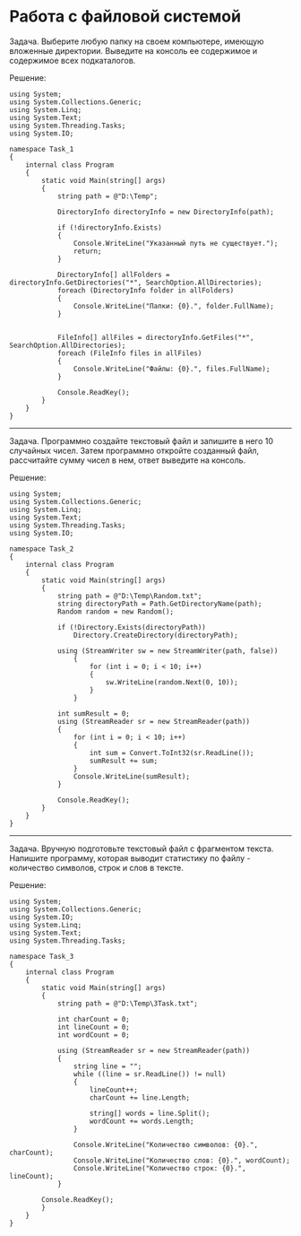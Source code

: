 # Работа с файловой системой

Задача. Выберите любую папку на своем компьютере, имеющую вложенные директории. Выведите на консоль ее содержимое и содержимое всех подкаталогов.

Решение: 
```
using System;
using System.Collections.Generic;
using System.Linq;
using System.Text;
using System.Threading.Tasks;
using System.IO;

namespace Task_1
{
    internal class Program
    {
        static void Main(string[] args)
        {
            string path = @"D:\Temp";

            DirectoryInfo directoryInfo = new DirectoryInfo(path);

            if (!directoryInfo.Exists)
            {
                Console.WriteLine("Указанный путь не существует.");
                return;
            }

            DirectoryInfo[] allFolders = directoryInfo.GetDirectories("*", SearchOption.AllDirectories);
            foreach (DirectoryInfo folder in allFolders)
            {
                Console.WriteLine("Папки: {0}.", folder.FullName);
            }


            FileInfo[] allFiles = directoryInfo.GetFiles("*", SearchOption.AllDirectories);
            foreach (FileInfo files in allFiles)
            {
                Console.WriteLine("Файлы: {0}.", files.FullName);
            }

            Console.ReadKey();
        }
    }
}

```
___
Задача. Программно создайте текстовый файл и запишите в него 10 случайных чисел. Затем программно откройте созданный файл, рассчитайте сумму чисел в нем, ответ выведите на консоль.

Решение:
```
using System;
using System.Collections.Generic;
using System.Linq;
using System.Text;
using System.Threading.Tasks;
using System.IO;

namespace Task_2
{
    internal class Program
    {
        static void Main(string[] args)
        {
            string path = @"D:\Temp\Random.txt";
            string directoryPath = Path.GetDirectoryName(path);
            Random random = new Random();

            if (!Directory.Exists(directoryPath))
                Directory.CreateDirectory(directoryPath);

            using (StreamWriter sw = new StreamWriter(path, false))
                {
                    for (int i = 0; i < 10; i++)
                    {
                        sw.WriteLine(random.Next(0, 10));
                    }
                }

            int sumResult = 0;
            using (StreamReader sr = new StreamReader(path))
            {
                for (int i = 0; i < 10; i++)
                {
                    int sum = Convert.ToInt32(sr.ReadLine());
                    sumResult += sum;
                }
                Console.WriteLine(sumResult);
            }

            Console.ReadKey();
        }
    }
}

```
___
Задача. Вручную подготовьте текстовый файл с фрагментом текста. Напишите программу, которая выводит статистику по файлу - количество символов, строк и слов в тексте.

Решение:
```
using System;
using System.Collections.Generic;
using System.IO;
using System.Linq;
using System.Text;
using System.Threading.Tasks;

namespace Task_3
{
    internal class Program
    {
        static void Main(string[] args)
        {
            string path = @"D:\Temp\3Task.txt";

            int charCount = 0;
            int lineCount = 0;
            int wordCount = 0;

            using (StreamReader sr = new StreamReader(path))
            {
                string line = "";
                while ((line = sr.ReadLine()) != null)
                {
                    lineCount++;
                    charCount += line.Length;

                    string[] words = line.Split();
                    wordCount += words.Length;
                }
                
                Console.WriteLine("Количество символов: {0}.", charCount);
                Console.WriteLine("Количество слов: {0}.", wordCount);
                Console.WriteLine("Количество строк: {0}.", lineCount);
            }

        Console.ReadKey();
        }
    }
}

```
